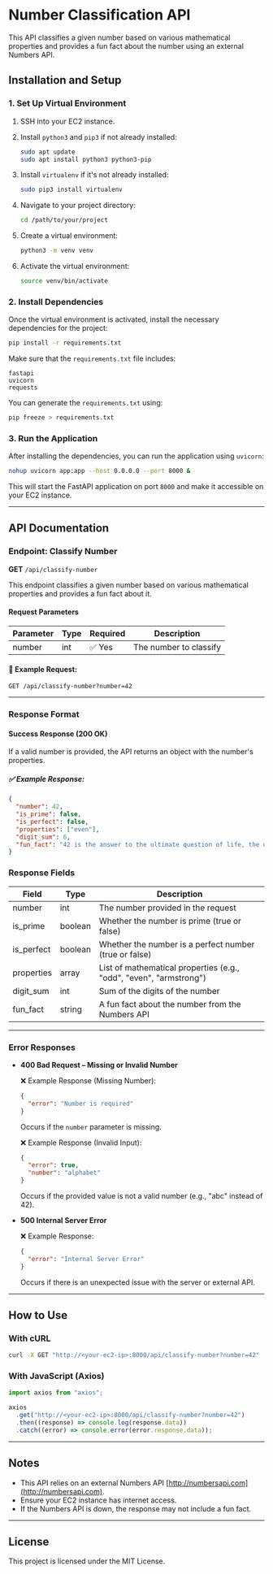 # Number Classification API

This API classifies a given number based on various mathematical properties and provides a fun fact about the number using an external Numbers API.

## Installation and Setup

### 1. Set Up Virtual Environment

1. SSH into your EC2 instance.

2. Install `python3` and `pip3` if not already installed:

    ```bash
    sudo apt update
    sudo apt install python3 python3-pip
    ```

3. Install `virtualenv` if it's not already installed:

    ```bash
    sudo pip3 install virtualenv
    ```

4. Navigate to your project directory:

    ```bash
    cd /path/to/your/project
    ```

5. Create a virtual environment:

    ```bash
    python3 -m venv venv
    ```

6. Activate the virtual environment:

    ```bash
    source venv/bin/activate
    ```

### 2. Install Dependencies

Once the virtual environment is activated, install the necessary dependencies for the project:

```bash
pip install -r requirements.txt
```

Make sure that the `requirements.txt` file includes:

```
fastapi
uvicorn
requests
```

You can generate the `requirements.txt` using:

```bash
pip freeze > requirements.txt
```

### 3. Run the Application

After installing the dependencies, you can run the application using `uvicorn`:

```bash
nohup uvicorn app:app --host 0.0.0.0 --port 8000 &
```

This will start the FastAPI application on port `8000` and make it accessible on your EC2 instance.

---

## API Documentation

### Endpoint: Classify Number

**GET** `/api/classify-number`

This endpoint classifies a given number based on various mathematical properties and provides a fun fact about it.

#### Request Parameters

| Parameter | Type | Required | Description |
|-----------|------|----------|-------------|
| number    | int  | ✅ Yes   | The number to classify |

#### 📌 Example Request:

```
GET /api/classify-number?number=42
```

---

### Response Format

#### Success Response (200 OK)

If a valid number is provided, the API returns an object with the number's properties.

##### ✅ Example Response:

```json
{
  "number": 42,
  "is_prime": false,
  "is_perfect": false,
  "properties": ["even"],
  "digit_sum": 6,
  "fun_fact": "42 is the answer to the ultimate question of life, the universe, and everything."
}
```

### Response Fields

| Field         | Type   | Description                                                                 |
|---------------|--------|-----------------------------------------------------------------------------|
| number        | int    | The number provided in the request                                           |
| is_prime      | boolean| Whether the number is prime (true or false)                                  |
| is_perfect    | boolean| Whether the number is a perfect number (true or false)                       |
| properties    | array  | List of mathematical properties (e.g., "odd", "even", "armstrong")          |
| digit_sum     | int    | Sum of the digits of the number                                             |
| fun_fact      | string | A fun fact about the number from the Numbers API                            |

---

### Error Responses

- **400 Bad Request – Missing or Invalid Number**

  ❌ Example Response (Missing Number):

  ```json
  {
    "error": "Number is required"
  }
  ```

  Occurs if the `number` parameter is missing.

  ❌ Example Response (Invalid Input):

  ```json
  {
    "error": true,
    "number": "alphabet"
  }
  ```

  Occurs if the provided value is not a valid number (e.g., "abc" instead of 42).

- **500 Internal Server Error**

  ❌ Example Response:

  ```json
  {
    "error": "Internal Server Error"
  }
  ```

  Occurs if there is an unexpected issue with the server or external API.

---

## How to Use

### With cURL

```bash
curl -X GET "http://<your-ec2-ip>:8000/api/classify-number?number=42"
```

### With JavaScript (Axios)

```javascript
import axios from "axios";

axios
  .get("http://<your-ec2-ip>:8000/api/classify-number?number=42")
  .then((response) => console.log(response.data))
  .catch((error) => console.error(error.response.data));
```

---

## Notes

- This API relies on an external Numbers API [http://numbersapi.com](http://numbersapi.com).
- Ensure your EC2 instance has internet access.
- If the Numbers API is down, the response may not include a fun fact.

---

## License

This project is licensed under the MIT License.

```

